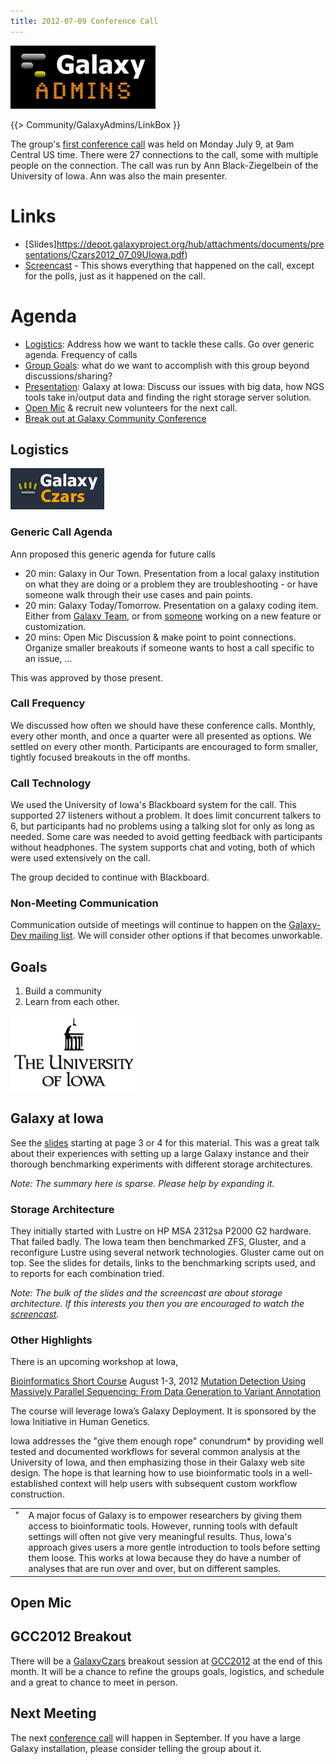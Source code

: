 ```yaml
---
title: 2012-07-09 Conference Call
---
```

<div class='center'><a href='/src/community/galaxy-admins/index.md'><img src="/src/images/logos/GalaxyAdmins.png" alt="GalaxyAdmins" /></a></div>

{{> Community/GalaxyAdmins/LinkBox }}



The group's [first conference call](http://dev.list.galaxyproject.org/Galaxy-Czars-Doodle-pool-for-first-Teleconference-tt4655444.html#a4655472) was held on Monday July 9, at 9am Central US time.  There were 27 connections to the call, some with multiple people on the connection.  The call was run by Ann Black-Ziegelbein of the University of Iowa.  Ann was also the main presenter.




# Links

* [Slides]https://depot.galaxyproject.org/hub/attachments/documents/presentations/Czars2012_07_09UIowa.pdf)
* [Screencast](https://globalcampus.uiowa.edu/play_recording.html?recordingId=1262330108904_1341837832643) - This shows everything that happened on the call, except for the polls, just as it happened on the call.  

# Agenda

* [Logistics](/src/community/galaxy-admins/meetups/2012-07-09/index.md#logistics): Address how we want to tackle these calls. Go over generic agenda. Frequency of calls
* [Group Goals](/src/community/galaxy-admins/meetups/2012-07-09/index.md#goals): what do we want to accomplish with this group beyond discussions/sharing?
* [Presentation](/src/community/galaxy-admins/meetups/2012-07-09/index.md#galaxy-at-iowa): Galaxy at Iowa: Discuss our issues with big data, how NGS tools take in/output data and finding the right storage server solution.
* [Open Mic](/src/community/galaxy-admins/meetups/2012-07-09/index.md#open-mic) & recruit new volunteers for the next call.
* [Break out at Galaxy Community Conference](/src/community/galaxy-admins/meetups/2012-07-09/index.md#gcc2012-breakout)

## Logistics

<div class='right'><a href='/src/community/galaxy-admins/index.md'><img src="/src/images/logos/GalaxyCzars.png" alt="GalaxyCzars" width="150" /></a></div>

### Generic Call Agenda

Ann proposed this generic agenda for future calls
* 20 min: Galaxy in Our Town. 
    Presentation from a local galaxy institution on what they are doing or a problem they are troubleshooting - or have someone walk through their use cases and pain points.
* 20 min: Galaxy Today/Tomorrow. 
    Presentation on a galaxy coding item. Either from [Galaxy Team](/src/galaxy-team/index.md), or from [someone](/src/community/index.md) working on a new feature or customization.
* 20 mins: Open Mic Discussion & make point to point connections. 
    Organize smaller breakouts if someone wants to host a call specific to an issue, ...

This was approved by those present.

### Call Frequency

We discussed how often we should have these conference calls.  Monthly, every other month, and once a quarter were all presented as options.  We settled on every other month.  Participants are encouraged to form smaller, tightly focused breakouts in the off months.

### Call Technology

We used the University of Iowa's Blackboard system for the call.  This supported 27 listeners without a problem.  It does limit concurrent talkers to 6, but participants had no problems using a talking slot for only as long as needed.  Some care was needed to avoid getting feedback with participants without headphones.  The system supports chat and voting, both of which were used extensively on the call.

The group decided to continue with Blackboard.

### Non-Meeting Communication

Communication outside of meetings will continue to happen on the [Galaxy-Dev mailing list](/src/mailing-lists/index.md).  We will consider other options if that becomes unworkable.

## Goals

1. Build a community 
2. Learn from each other.

<div class='right'><img src="/src/images/logos/UIowaLogo.jpg" alt="University of Iowa" width="200" /></div>

## Galaxy at Iowa

See the [slides](https://depot.galaxyproject.org/hub/attachments/documents/presentations/Czars2012_07_09UIowa.pdf) starting at page 3 or 4 for this material.  This was a great talk about their experiences with setting up a large Galaxy instance and their thorough benchmarking experiments with different storage architectures.  

*Note: The summary here is sparse.  Please help by expanding it.*

### Storage Architecture

They initially started with Lustre on HP MSA 2312sa P2000 G2 hardware.  That failed badly.  The Iowa team then benchmarked ZFS, Gluster, and a reconfigure Lustre using several network technologies.  Gluster came out on top.  See the slides for details, links to the benchmarking scripts used, and to reports for each combination tried.

*Note: The bulk of the slides and the screencast are about storage architecture.  If this interests you then you are encouraged to watch the [screencast](https://globalcampus.uiowa.edu/play_recording.html?recordingId=1262330108904_1341837832643).*

### Other Highlights

There is an upcoming workshop at Iowa, 

 [Bioinformatics Short Course](http://www.medicine.uiowa.edu/humangenetics/bioinformaticscourse/) August 1-3, 2012
  [Mutation Detection Using Massively Parallel Sequencing: From Data Generation to Variant Annotation](http://www.medicine.uiowa.edu/humangenetics/bioinformaticscourse/)

The course will leverage Iowa’s Galaxy Deployment.  It is sponsored by the Iowa Initiative in Human Genetics.

Iowa addresses the "give them enough rope" conundrum* by providing well tested and documented workflows for several common analysis at the University of Iowa, and then emphasizing those in their Galaxy web site design.  The hope is that learning how to use bioinformatic tools in a well-established context will help users with subsequent custom workflow construction.

<table>
  <tr>
    <td style=" border: none; vertical-align: top;"> <sup>*</sup> </td>
    <td style=" border: none;"> A major focus of Galaxy is to empower researchers by giving them access to bioinformatic tools.  However, running tools with default settings will often not give very meaningful results.  Thus, Iowa's approach gives users a more gentle introduction to tools before setting them loose.  This works at Iowa because they do have a number of analyses that are run over and over, but on different samples. </td>
  </tr>
</table>


## Open Mic

## GCC2012 Breakout

There will be a [GalaxyCzars](/src/community/galaxy-admins/index.md) breakout session at [GCC2012](/src/events/gcc2012/index.md) at the end of this month.  It will be a chance to refine the groups goals, logistics, and schedule and a great to chance to meet in person.

## Next Meeting

The next [conference call](/src/community/galaxy-admins/meetups/2012-07-09/index.md) will happen in September.  If you have a large Galaxy installation, please consider telling the group about it.
